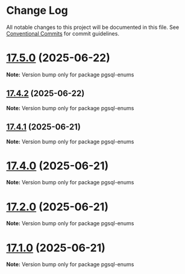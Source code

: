 # Change Log

All notable changes to this project will be documented in this file.
See [Conventional Commits](https://conventionalcommits.org) for commit guidelines.

# [17.5.0](https://github.com/launchql/pgsql-parser/compare/pgsql-enums@17.4.2...pgsql-enums@17.5.0) (2025-06-22)

**Note:** Version bump only for package pgsql-enums





## [17.4.2](https://github.com/launchql/pgsql-parser/compare/pgsql-enums@17.4.1...pgsql-enums@17.4.2) (2025-06-22)

**Note:** Version bump only for package pgsql-enums





## [17.4.1](https://github.com/launchql/pgsql-parser/compare/pgsql-enums@17.4.0...pgsql-enums@17.4.1) (2025-06-21)

**Note:** Version bump only for package pgsql-enums





# [17.4.0](https://github.com/launchql/pgsql-parser/compare/pgsql-enums@17.1.0...pgsql-enums@17.4.0) (2025-06-21)

**Note:** Version bump only for package pgsql-enums





# [17.2.0](https://github.com/launchql/pgsql-parser/compare/pgsql-enums@17.1.0...pgsql-enums@17.2.0) (2025-06-21)

**Note:** Version bump only for package pgsql-enums





# [17.1.0](https://github.com/launchql/pgsql-parser/compare/pgsql-enums@13.10.0...pgsql-enums@17.1.0) (2025-06-21)

**Note:** Version bump only for package pgsql-enums
